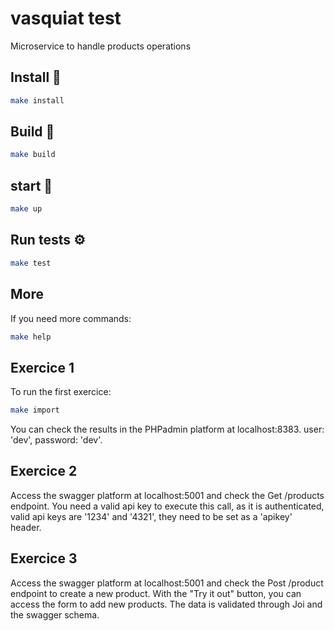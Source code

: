 # vasquiat test

Microservice to handle products operations

## Install 🔧

```sh
make install
```

## Build 🔧

```sh
make build
```

## start 🚀

```sh
make up
```

## Run tests ⚙️

```sh
make test 
```

## More

If you need more commands:

```sh
make help
```

## Exercice 1

To run the first exercice:

```sh
make import
```

You can check the results in the PHPadmin platform at localhost:8383. user: 'dev', password: 'dev'.

## Exercice 2

Access the swagger platform at localhost:5001 and check the Get /products endpoint.
You need a valid api key to execute this call, as it is authenticated, valid api keys are '1234' and '4321', they need to be set as a 'apikey' header.

## Exercice 3

Access the swagger platform at localhost:5001 and check the Post /product endpoint to create a new product. 
With the "Try it out" button, you can access the form to add new products.
The data is validated through Joi and the swagger schema.